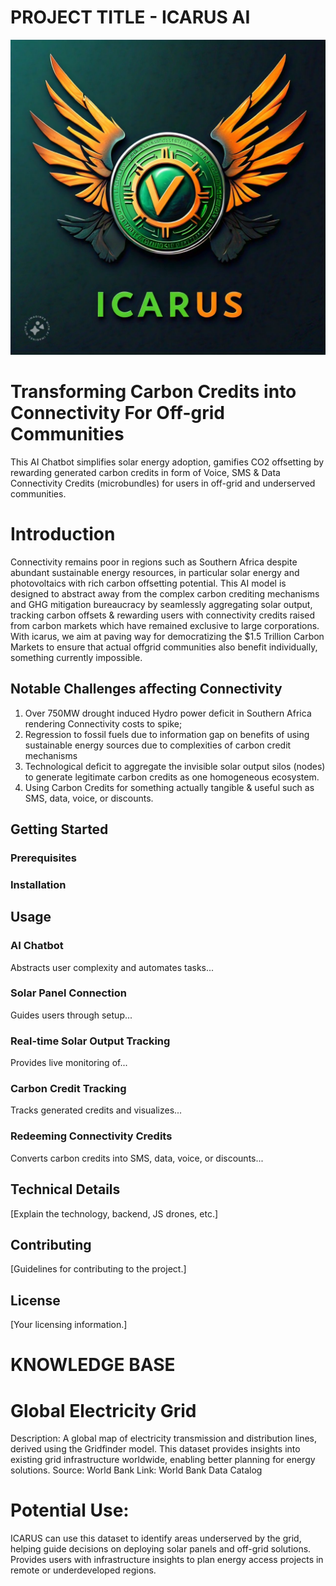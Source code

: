 # PROJECT TITLE - ICARUS AI 
![logo](Media/IMG-20240923-WA0003.jpg)
# Transforming Carbon Credits into Connectivity For Off-grid Communities 
This AI Chatbot simplifies solar energy adoption, gamifies CO2 offsetting by rewarding generated carbon credits in form of Voice, SMS & Data Connectivity Credits (microbundles) for users in off-grid and underserved communities.

# Introduction 
Connectivity remains poor in regions such as Southern Africa despite abundant sustainable energy resources, in particular solar energy and photovoltaics with rich carbon offsetting potential. This AI model is designed to abstract away from the complex carbon crediting mechanisms and GHG mitigation bureaucracy by seamlessly aggregating solar output, tracking carbon offsets & rewarding users with connectivity credits raised from carbon markets which have remained exclusive to large corporations. With icarus, we aim at paving way for democratizing the $1.5 Trillion Carbon Markets to ensure that actual offgrid communities also benefit individually, something currently impossible. 

## Notable Challenges affecting Connectivity 
1. Over 750MW drought induced Hydro power deficit in Southern Africa rendering Connectivity costs to spike;
2. Regression to fossil fuels due to information gap on benefits of using sustainable energy sources due to complexities of carbon credit mechanisms
3. Technological deficit to aggregate the invisible solar output silos (nodes) to generate legitimate carbon credits as one homogeneous ecosystem. 
4. Using Carbon Credits for something actually tangible & useful such as SMS, data, voice, or discounts.

## Getting Started

### Prerequisites
### Installation

## Usage
### AI Chatbot
Abstracts user complexity and automates tasks...

### Solar Panel Connection
Guides users through setup...

### Real-time Solar Output Tracking
Provides live monitoring of...

### Carbon Credit Tracking
Tracks generated credits and visualizes...

### Redeeming Connectivity Credits
Converts carbon credits into SMS, data, voice, or discounts...

## Technical Details
[Explain the technology, backend, JS drones, etc.]

## Contributing
[Guidelines for contributing to the project.]

## License
[Your licensing information.]
# KNOWLEDGE BASE
# Global Electricity Grid
Description: A global map of electricity transmission and distribution lines, derived using the Gridfinder model. This dataset provides insights into existing grid infrastructure worldwide, enabling better planning for energy solutions.
Source: World Bank
Link: World Bank Data Catalog

# Potential Use:
ICARUS can use this dataset to identify areas underserved by the grid, helping guide decisions on deploying solar panels and off-grid solutions.
Provides users with infrastructure insights to plan energy access projects in remote or underdeveloped regions.
